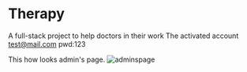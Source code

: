 # Therapy
A full-stack project to help doctors in their work
The activated account 
test@mail.com pwd:123

This how looks admin's page.
![adminspage](https://github.com/user-attachments/assets/7679e327-69f5-4919-b622-ac2d55bdeb77)

